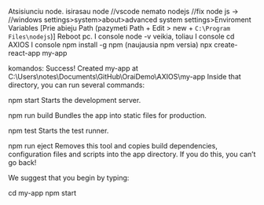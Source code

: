 Atsisiunciu node.
isirasau node
//vscode nemato nodejs
//fix node js ->
//windows settings>system>about>advanced system settings>Enviroment Variables [Prie abieju Path (pazymeti Path + Edit > new + `C:\Program Files\nodejs`)]
Reboot pc.
I console node -v
veikia, toliau
I console cd AXIOS
I console npm install -g npm (naujausia npm versia)
npx create-react-app my-app

komandos: Success! Created my-app at C:\Users\notes\Documents\GitHub\OraiDemo\AXIOS\my-app
Inside that directory, you can run several commands:

  npm start
    Starts the development server.

  npm run build
    Bundles the app into static files for production.

  npm test
    Starts the test runner.

  npm run eject
    Removes this tool and copies build dependencies, configuration files
    and scripts into the app directory. If you do this, you can’t go back!

We suggest that you begin by typing:

  cd my-app
  npm start